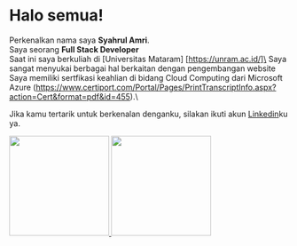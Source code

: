 # Halo semua! 
Perkenalkan nama saya **Syahrul Amri**.\
Saya seorang **Full Stack Developer** \
Saat ini saya berkuliah di [Universitas Mataram] [https://unram.ac.id/]\
Saya sangat menyukai berbagai hal berkaitan dengan pengembangan website\
Saya memiliki sertfikasi keahlian di bidang Cloud Computing dari Microsoft Azure (https://www.certiport.com/Portal/Pages/PrintTranscriptInfo.aspx?action=Cert&format=pdf&id=455).\

Jika kamu tertarik untuk berkenalan denganku, silakan ikuti akun [Linkedin](linkedin.com/in/syahrul-amri-1b8338197/)ku ya.
 
<p align="left">
<a href="https://github.com/syahrulamri11">
  <img height="180em" src="https://github-readme-stats-eight-theta.vercel.app/api?username=gilangadhan&show_icons=true&theme=algolia&include_all_commits=true&count_private=true"/>
  <img height="180em" src="https://github-readme-stats-eight-theta.vercel.app/api/top-langs/?username=gilangadhan&layout=compact&langs_count=8&theme=algolia"/>
</a>
</p>

